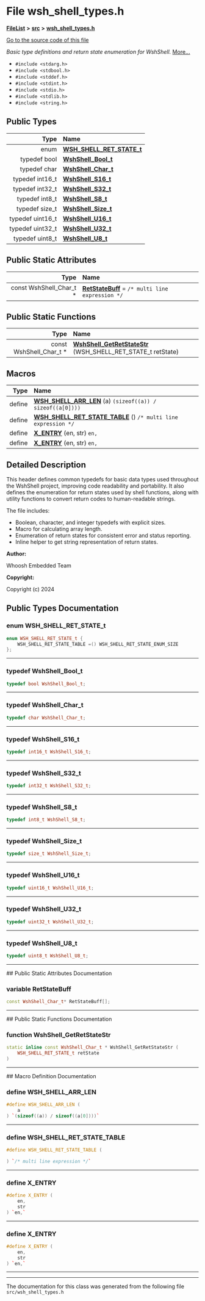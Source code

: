 

# File wsh\_shell\_types.h



[**FileList**](files.md) **>** [**src**](dir_68267d1309a1af8e8297ef4c3efbcdba.md) **>** [**wsh\_shell\_types.h**](wsh__shell__types_8h.md)

[Go to the source code of this file](wsh__shell__types_8h_source.md)

_Basic type definitions and return state enumeration for WshShell._ [More...](#detailed-description)

* `#include <stdarg.h>`
* `#include <stdbool.h>`
* `#include <stddef.h>`
* `#include <stdint.h>`
* `#include <stdio.h>`
* `#include <stdlib.h>`
* `#include <string.h>`

















## Public Types

| Type | Name |
| ---: | :--- |
| enum  | [**WSH\_SHELL\_RET\_STATE\_t**](#enum-wsh_shell_ret_state_t)  <br> |
| typedef bool | [**WshShell\_Bool\_t**](#typedef-wshshell_bool_t)  <br> |
| typedef char | [**WshShell\_Char\_t**](#typedef-wshshell_char_t)  <br> |
| typedef int16\_t | [**WshShell\_S16\_t**](#typedef-wshshell_s16_t)  <br> |
| typedef int32\_t | [**WshShell\_S32\_t**](#typedef-wshshell_s32_t)  <br> |
| typedef int8\_t | [**WshShell\_S8\_t**](#typedef-wshshell_s8_t)  <br> |
| typedef size\_t | [**WshShell\_Size\_t**](#typedef-wshshell_size_t)  <br> |
| typedef uint16\_t | [**WshShell\_U16\_t**](#typedef-wshshell_u16_t)  <br> |
| typedef uint32\_t | [**WshShell\_U32\_t**](#typedef-wshshell_u32_t)  <br> |
| typedef uint8\_t | [**WshShell\_U8\_t**](#typedef-wshshell_u8_t)  <br> |






## Public Static Attributes

| Type | Name |
| ---: | :--- |
|  const WshShell\_Char\_t \* | [**RetStateBuff**](#variable-retstatebuff)   = `/* multi line expression */`<br> |
















## Public Static Functions

| Type | Name |
| ---: | :--- |
|  const WshShell\_Char\_t \* | [**WshShell\_GetRetStateStr**](#function-wshshell_getretstatestr) (WSH\_SHELL\_RET\_STATE\_t retState) <br> |

























## Macros

| Type | Name |
| ---: | :--- |
| define  | [**WSH\_SHELL\_ARR\_LEN**](wsh__shell__types_8h.md#define-wsh_shell_arr_len) (a) `(sizeof((a)) / sizeof((a[0])))`<br> |
| define  | [**WSH\_SHELL\_RET\_STATE\_TABLE**](wsh__shell__types_8h.md#define-wsh_shell_ret_state_table) () `/* multi line expression */`<br> |
| define  | [**X\_ENTRY**](wsh__shell__types_8h.md#define-x_entry) (en, str) `en,`<br> |
| define  | [**X\_ENTRY**](wsh__shell__types_8h.md#define-x_entry) (en, str) `en,`<br> |

## Detailed Description


This header defines common typedefs for basic data types used throughout the WshShell project, improving code readability and portability. It also defines the enumeration for return states used by shell functions, along with utility functions to convert return codes to human-readable strings.


The file includes:
* Boolean, character, and integer typedefs with explicit sizes.
* Macro for calculating array length.
* Enumeration of return states for consistent error and status reporting.
* Inline helper to get string representation of return states.






**Author:**

Whoosh Embedded Team 




**Copyright:**

Copyright (c) 2024 





    
## Public Types Documentation




### enum WSH\_SHELL\_RET\_STATE\_t 

```C++
enum WSH_SHELL_RET_STATE_t {
    WSH_SHELL_RET_STATE_TABLE =() WSH_SHELL_RET_STATE_ENUM_SIZE
};
```




<hr>



### typedef WshShell\_Bool\_t 

```C++
typedef bool WshShell_Bool_t;
```




<hr>



### typedef WshShell\_Char\_t 

```C++
typedef char WshShell_Char_t;
```




<hr>



### typedef WshShell\_S16\_t 

```C++
typedef int16_t WshShell_S16_t;
```




<hr>



### typedef WshShell\_S32\_t 

```C++
typedef int32_t WshShell_S32_t;
```




<hr>



### typedef WshShell\_S8\_t 

```C++
typedef int8_t WshShell_S8_t;
```




<hr>



### typedef WshShell\_Size\_t 

```C++
typedef size_t WshShell_Size_t;
```




<hr>



### typedef WshShell\_U16\_t 

```C++
typedef uint16_t WshShell_U16_t;
```




<hr>



### typedef WshShell\_U32\_t 

```C++
typedef uint32_t WshShell_U32_t;
```




<hr>



### typedef WshShell\_U8\_t 

```C++
typedef uint8_t WshShell_U8_t;
```




<hr>
## Public Static Attributes Documentation




### variable RetStateBuff 

```C++
const WshShell_Char_t* RetStateBuff[];
```




<hr>
## Public Static Functions Documentation




### function WshShell\_GetRetStateStr 

```C++
static inline const WshShell_Char_t * WshShell_GetRetStateStr (
    WSH_SHELL_RET_STATE_t retState
) 
```




<hr>
## Macro Definition Documentation





### define WSH\_SHELL\_ARR\_LEN 

```C++
#define WSH_SHELL_ARR_LEN (
    a
) `(sizeof((a)) / sizeof((a[0])))`
```




<hr>



### define WSH\_SHELL\_RET\_STATE\_TABLE 

```C++
#define WSH_SHELL_RET_STATE_TABLE (
    
) `/* multi line expression */`
```




<hr>



### define X\_ENTRY 

```C++
#define X_ENTRY (
    en,
    str
) `en,`
```




<hr>



### define X\_ENTRY 

```C++
#define X_ENTRY (
    en,
    str
) `en,`
```




<hr>

------------------------------
The documentation for this class was generated from the following file `src/wsh_shell_types.h`

